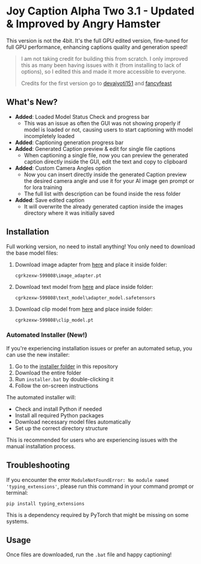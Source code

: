 # Joy Caption Alpha Two 3.1 - Updated & Improved by Angry Hamster

This version is not the 4bit. It's the full GPU edited version, fine-tuned for full GPU performance, enhancing captions quality and generation speed!

> I am not taking credit for building this from scratch. I only improved this as many been having issues with it (from installing to lack of options), so I edited this and made it more accessible to everyone.
> 
> Credits for the first version go to [devajyoti151](https://civitai.com/user/devajyoti151) and [fancyfeast](https://huggingface.co/fancyfeast)

## What's New?

- **Added**: Loaded Model Status Check and progress bar
  - This was an issue as often the GUI was not showing properly if model is loaded or not, causing users to start captioning with model incompletely loaded
- **Added**: Captioning generation progress bar
- **Added**: Generated Caption preview & edit for single file captions
  - When captioning a single file, now you can preview the generated caption directly inside the GUI, edit the text and copy to clipboard
- **Added**: Custom Camera Angles option
  - Now you can insert directly inside the generated Caption preview the desired camera angle and use it for your AI image gen prompt or for lora training
  - The full list with description can be found inside the ress folder
- **Added**: Save edited caption
  - It will overwrite the already generated caption inside the images directory where it was initially saved

## Installation

Full working version, no need to install anything! You only need to download the base model files:

1. Download image adapter from [here](https://huggingface.co/spaces/fancyfeast/joy-caption-alpha-two/tree/main/cgrkzexw-599808) and place it inside folder:
   ```
   cgrkzexw-599808\image_adapter.pt
   ```

2. Download text model from [here](https://huggingface.co/spaces/fancyfeast/joy-caption-alpha-two/tree/main/cgrkzexw-599808/text_model) and place inside folder:
   ```
   cgrkzexw-599808\text_model\adapter_model.safetensors
   ```

3. Download clip model from [here](https://huggingface.co/spaces/fancyfeast/joy-caption-alpha-two/tree/main/cgrkzexw-599808) and place inside folder:
   ```
   cgrkzexw-599808\clip_model.pt
   ```

### Automated Installer (New!)

If you're experiencing installation issues or prefer an automated setup, you can use the new installer:

1. Go to the [installer folder](./installer/) in this repository
2. Download the entire folder
3. Run `installer.bat` by double-clicking it
4. Follow the on-screen instructions

The automated installer will:
- Check and install Python if needed
- Install all required Python packages
- Download necessary model files automatically
- Set up the correct directory structure

This is recommended for users who are experiencing issues with the manual installation process.

## Troubleshooting

If you encounter the error `ModuleNotFoundError: No module named 'typing_extensions'`, please run this command in your command prompt or terminal:

```
pip install typing_extensions
```

This is a dependency required by PyTorch that might be missing on some systems.

## Usage

Once files are downloaded, run the `.bat` file and happy captioning!
 
